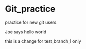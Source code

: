 # Git_practice
practice for new git users

Joe says hello world

this is a change for test_branch_1 only